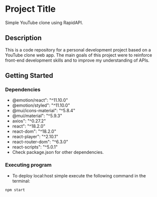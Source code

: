# Project Title

Simple YouTube clone using RapidAPI.

## Description

This is a code repository for a personal development project based on a YouTube clone web app. The main goals of this project were to reinforce front-end development skills and to improve my understanding of APIs.

## Getting Started

### Dependencies

* @emotion/react": "^11.10.0"
* @emotion/styled": "^11.10.0"
* @mui/icons-material": "^5.8.4"
* @mui/material": "^5.9.3"
* axios": "^0.27.2"
* react": "^18.2.0"
* react-dom": "^18.2.0"
* react-player": "^2.10.1"
* react-router-dom": "^6.3.0"
* react-scripts": "^5.0.1"
* Check package.json for other dependencies.

### Executing program

* To deploy local:host simple execute the following command in the terminal:
```
npm start
```
